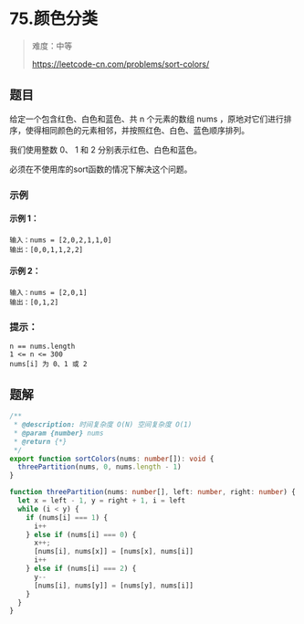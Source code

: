 # 75.颜色分类

> 难度：中等
>
> https://leetcode-cn.com/problems/sort-colors/

## 题目

给定一个包含红色、白色和蓝色、共 n 个元素的数组 nums ，原地对它们进行排序，使得相同颜色的元素相邻，并按照红色、白色、蓝色顺序排列。

我们使用整数 0、 1 和 2 分别表示红色、白色和蓝色。

必须在不使用库的sort函数的情况下解决这个问题。

### 示例

#### 示例 1：

```
输入：nums = [2,0,2,1,1,0]
输出：[0,0,1,1,2,2]
```

#### 示例 2：

```
输入：nums = [2,0,1]
输出：[0,1,2]
```

### 提示：

```
n == nums.length
1 <= n <= 300
nums[i] 为 0、1 或 2
```

## 题解

```typescript
/**
 * @description: 时间复杂度 O(N) 空间复杂度 O(1)
 * @param {number} nums
 * @return {*}
 */
export function sortColors(nums: number[]): void {
  threePartition(nums, 0, nums.length - 1)
}

function threePartition(nums: number[], left: number, right: number) {
  let x = left - 1, y = right + 1, i = left
  while (i < y) {
    if (nums[i] === 1) {
      i++
    } else if (nums[i] === 0) {
      x++;
      [nums[i], nums[x]] = [nums[x], nums[i]]
      i++
    } else if (nums[i] === 2) {
      y--
      [nums[i], nums[y]] = [nums[y], nums[i]]
    }
  }
}

```